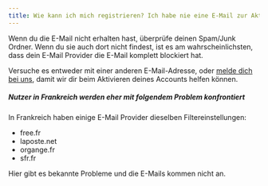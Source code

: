 ```yaml
---
title: Wie kann ich mich registrieren? Ich habe nie eine E-Mail zur Aktivierung meines Accounts erhalten!
---
```


Wenn du die E-Mail nicht erhalten hast, überprüfe deinen Spam/Junk Ordner. Wenn du sie auch dort nicht findest, ist es am wahrscheinlichsten, dass dein E-Mail Provider die E-Mail komplett blockiert hat.

Versuche es entweder mit einer anderen E-Mail-Adresse, oder [melde dich bei uns](https://discord.freesewing.org/), damit wir dir beim Aktivieren deines Accounts helfen können.

<Note>

##### Nutzer in Frankreich werden eher mit folgendem Problem konfrontiert

In Frankreich haben einige E-Mail Provider dieselben Filtereinstellungen:

 - free.fr
 - laposte.net
 - organge.fr
 - sfr.fr

Hier gibt es bekannte Probleme und die E-Mails kommen nicht an.

</Note>
